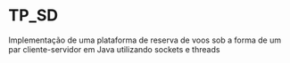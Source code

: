 # TP_SD
Implementação de uma plataforma de reserva de voos sob a forma de um par cliente-servidor em Java utilizando sockets e threads
